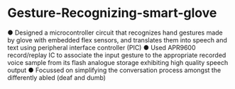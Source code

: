 # Gesture-Recognizing-smart-glove
● Designed a microcontroller circuit that recognizes hand gestures made by glove with embedded
flex sensors, and translates them into speech and text using peripheral interface controller (PIC)
● Used APR9600 record/replay IC to associate the input gesture to the appropriate recorded voice
sample from its flash analogue storage exhibiting high quality speech output
● Focussed on simplifying the conversation process amongst the differently abled (deaf and dumb)
